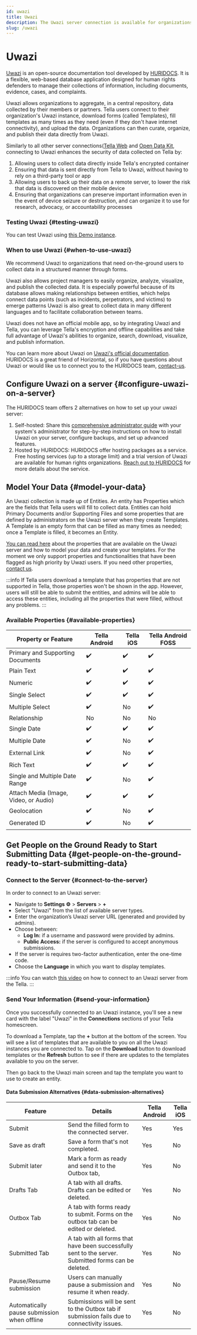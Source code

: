 ```yaml
---
id: uwazi
title: Uwazi
description: The Uwazi server connection is available for organizations looking to collect structured data.
slug: /uwazi
---
```


# Uwazi

[Uwazi](https://uwazi.io/) is an open-source documentation tool developed by [HURIDOCS](https://huridocs.org). It is a flexible, web-based database application designed for human rights defenders to manage their collections of information, including documents, evidence, cases, and complaints.

Uwazi allows organizations to aggregate, in a central repository, data collected by their members or partners. Tella users connect to their organization's Uwazi instance, download forms (called Templates), fill templates as many times as they need (even if they don't have internet connectivity), and upload the data. Organizations can then curate, organize, and publish their data directly from Uwazi. 

Similarly to all other server connections([Tella Web](/tella-web) and [Open Data Kit](/odk), connecting to Uwazi enhances the security of data collected on Tella by:
1. Allowing users to collect data directly inside Tella's encrypted container
2. Ensuring that data is sent directly from Tella to Uwazi, without having to rely on a third-party tool or app
3. Allowing users to back up their data on a remote server, to lower the risk that data is discovered on their mobile device
4. Ensuring that organizations can preserve important information even in the event of device seizure or destruction, and can organize it to use for research, advocacy, or accountability processes

### Testing Uwazi {#testing-uwazi}

You can test Uwazi using [this Demo instance](https://demo.uwazi.io/).

### When to use Uwazi {#when-to-use-uwazi}

We recommend Uwazi to organizations that need on-the-ground users to collect data in a structured manner through forms. 

Uwazi also allows project managers to easily organize, analyze, visualize, and publish the collected data. It is especially powerful because of its database allows making relationships between entities, which helps connect data points (such as incidents, perpetrators, and victims) to emerge patterns Uwazi is also great to collect data in many different languages and to facilitate collaboration between teams.

Uwazi does not have an official mobile app, so by integrating Uwazi and Tella, you can leverage Tella's encryption and offline capabilities and take full advantage of Uwazi's abilities to organize, search, download, visualize, and publish information. 

You can learn more about Uwazi on [Uwazi's official documentation](https://uwazi.readthedocs.io/en/latest/). HURIDOCS is a great friend of Horizontal, so if you have questions about Uwazi or would like us to connect you to the HURIDOCS team, [contact-us](contact-us).

## Configure Uwazi on a server {#configure-uwazi-on-a-server}


The HURIDOCS team offers 2 alternatives on how to set up your uwazi server:

1. Self-hosted: Share this [comprehensive administrator guide](https://uwazi.readthedocs.io/en/latest/sysadmin-docs/index.html) with your system's administrator for step-by-step instructions on how to install Uwazi on your server, configure backups, and set up advanced features. 
2. Hosted by HURIDOCS: HURIDOCS offer hosting packages as a service. Free hosting services  (up to a storage limit) and a trial version of Uwazi are available for human rights organizations. [Reach out to HURIDOCS](https://huridocs.org/services/) for more details about the service.  

## Model Your Data {#model-your-data}

An Uwazi collection is made up of Entities. An entity has Properties which are the fields that Tella users will fill to collect data. Entities can hold Primary Documents and/or Supporting Files and some properties that are defined by administrators on the Uwazi server when they create Templates. A Template is an empty form that can be filled as many times as needed; once a Template is filled, it becomes an Entity. 

[You can read here](https://uwazi.readthedocs.io/en/latest/admin-docs/building-info-architecture.html#understanding-properties) about the properties that are available on the Uwazi server and how to model your data and create your templates. For the moment we only support properties and functionalities that have been flagged as high priority by Uwazi users. If you need other properties, [contact us](/contact-us).

:::info
If Tella users download a template that has properties that are not supported in Tella, those properties won't be shown in the app. However, users will still be able to submit the entities, and admins will be able to access these entities, including all the properties that were filled, without any problems.
:::

### Available Properties {#available-properties}

| **Property or Feature** | **Tella Android**| **Tella iOS** | **Tella Android FOSS** |
|------|------|-----|-----| 
| Primary and Supporting Documents | ✔️ | ✔️ | ✔️ |
| Plain Text | ✔️ | ✔️ | ✔️ |
| Numeric | ✔️ | ✔️ | ✔️ |
| Single Select  | ✔️ | ✔️ | ✔️ | 
| Multiple Select  | ✔️ | No | ✔️ | 
| Relationship | No | No | No |
| Single Date | ✔️ | ✔️ | ✔️ |
| Multiple Date | ✔️ | No | ✔️ |
| External Link | ✔️ | No | ✔️ |
| Rich Text | ✔️ | ✔️ | ✔️ |
| Single and Multiple Date Range | ✔️ | No | ✔️ |
| Attach Media (Image, Video, or Audio) | ✔️| ✔️ | ✔️ |
| Geolocation | ✔️ | No | ✔️ |
| Generated ID  | ✔️ | No | ✔️ |


## Get People on the Ground Ready to Start Submitting Data {#get-people-on-the-ground-ready-to-start-submitting-data}

### Connect to the Server {#connect-to-the-server}

In order to connect to an Uwazi server:

* Navigate to **Settings ⚙️** > **Servers** > **+**
* Select "Uwazi" from the list of available server types.
* Enter the organization’s Uwazi server URL (generated and provided by admins).
* Choose between:
    *  **Log In:**  if a username and password were provided by admins.
    *  **Public Access:**  if the server is configured to accept anonymous submissions.
* If the server is requires two-factor authentication, enter the one-time code.
* Choose the **Language** in which you want to display templates.

:::info
You can watch [this video](/video-tutorials#uwazi) on how to connect to an Uwazi server from the Tella.
:::

### Send Your Information {#send-your-information}

Once you successfully connected to an Uwazi instance, you'll see a new card with the label "Uwazi" in the **Connections** sections of your Tella homescreen.

To download a Template, tap the **+** button at the bottom of the screen. You will see a list of templates that are available to you on all the Uwazi instances you are connected to. Tap on the **Download** button to download templates or the **Refresh** button to see if there are updates to the templates available to you on the server.

Then go back to the Uwazi main screen and tap the template you want to use to create an entity.


#### Data Submission Alternatives {#data-submission-alternatives}

| **Feature** | **Details**| **Tella Android** | **Tella iOS** | 
|------|------|------|------|
| Submit | Send the filled form to the connected server. | Yes | Yes |
| Save as draft | Save a form that's not completed.  | Yes | No |
| Submit later | Mark a form as ready and send it to the Outbox tab,  | Yes | No |
| Drafts Tab | A tab with all drafts. Drafts can be edited or deleted.  | Yes | No |
| Outbox Tab | A tab with forms ready to submit. Forms on the outbox tab can be edited or deleted.  | Yes | No |
| Submitted Tab | A tab with all forms that have been successfully sent to the server. Submitted forms can be deleted.  | Yes | No |
| Pause/Resume submission | Users can manually pause a submission and resume it when ready.  | Yes | No |
| Automatically pause submission when offline | Submissions will be sent to the Outbox tab if submission fails due to connectivity issues.  | Yes | No |


